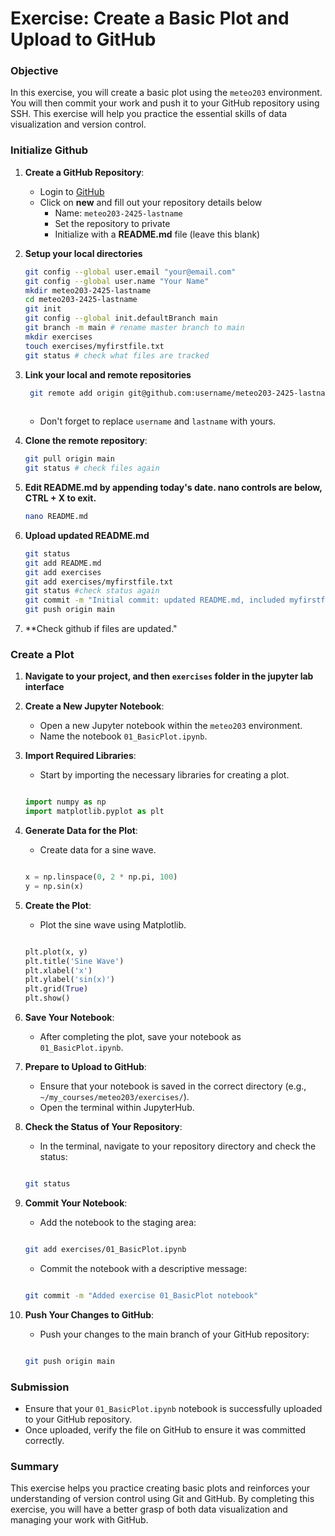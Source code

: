 
# Exercise: Create a Basic Plot and Upload to GitHub

### Objective
In this exercise, you will create a basic plot using the `meteo203` environment. You will then commit your work and push it to your GitHub repository using SSH. This exercise will help you practice the essential skills of data visualization and version control.

### Initialize Github

1. **Create a GitHub Repository**:
   - Login to [GitHub](https://github.com/)
   - Click on **new** and fill out your repository details below
        - Name: `meteo203-2425-lastname`
        - Set the repository to private
        - Initialize with a **README.md** file (leave this blank)
2. **Setup your local directories**
   ``` bash
   git config --global user.email "your@email.com"
   git config --global user.name "Your Name"
   mkdir meteo203-2425-lastname
   cd meteo203-2425-lastname
   git init
   git config --global init.defaultBranch main 
   git branch -m main # rename master branch to main
   mkdir exercises
   touch exercises/myfirstfile.txt
   git status # check what files are tracked 

   ``` 
4. **Link your local and remote repositories**
   ``` bash
    git remote add origin git@github.com:username/meteo203-2425-lastname.git
    
    ```
   - Don't forget to replace `username` and `lastname` with yours.
5. **Clone the remote repository**:
    ``` bash
   git pull origin main
   git status # check files again

   ``` 
7. **Edit README.md by appending today's date. nano controls are below, CTRL + X to exit.**
   ``` bash
   nano README.md

   ```
   
8. **Upload updated README.md**
    ```bash
    git status 
    git add README.md
    git add exercises
    git add exercises/myfirstfile.txt
    git status #check status again
    git commit -m "Initial commit: updated README.md, included myfirstfile.txt"
    git push origin main


    ```
    
9. **Check github if files are updated."

    
### Create a Plot

1. **Navigate to your project, and then `exercises` folder in the jupyter lab interface**
1. **Create a New Jupyter Notebook**:
   - Open a new Jupyter notebook within the `meteo203` environment.
   - Name the notebook `01_BasicPlot.ipynb`.

2. **Import Required Libraries**:
   - Start by importing the necessary libraries for creating a plot.

   ```python
   
   import numpy as np
   import matplotlib.pyplot as plt
   
   
   ```
   
7. **Generate Data for the Plot**:
    - Create data for a sine wave.
    
    ```python
    
    x = np.linspace(0, 2 * np.pi, 100)
    y = np.sin(x)
    
    
    ```

8. **Create the Plot**:
    - Plot the sine wave using Matplotlib.
    
    ```python
    
    plt.plot(x, y)
    plt.title('Sine Wave')
    plt.xlabel('x')
    plt.ylabel('sin(x)')
    plt.grid(True)
    plt.show()
    
    
    ```
    
5. **Save Your Notebook**:
    - After completing the plot, save your notebook as `01_BasicPlot.ipynb`.

6. **Prepare to Upload to GitHub**:
    - Ensure that your notebook is saved in the correct directory (e.g., `~/my_courses/meteo203/exercises/`).
    - Open the terminal within JupyterHub.

7. **Check the Status of Your Repository**:
    - In the terminal, navigate to your repository directory and check the status:
    ```bash
    
    git status
    
    
    ```

8. **Commit Your Notebook**:
    - Add the notebook to the staging area:
    ```bash
    
    git add exercises/01_BasicPlot.ipynb
    
    
    ```
    
    - Commit the notebook with a descriptive message:
    ```bash
    
    git commit -m "Added exercise 01_BasicPlot notebook"
    
    
    ```

9. **Push Your Changes to GitHub**:
    - Push your changes to the main branch of your GitHub repository:
    ```bash
    
    git push origin main
    
    
    ```

### Submission

- Ensure that your `01_BasicPlot.ipynb` notebook is successfully uploaded to your GitHub repository.
- Once uploaded, verify the file on GitHub to ensure it was committed correctly.

### Summary

This exercise helps you practice creating basic plots and reinforces your understanding of version control using Git and GitHub. By completing this exercise, you will have a better grasp of both data visualization and managing your work with GitHub.
